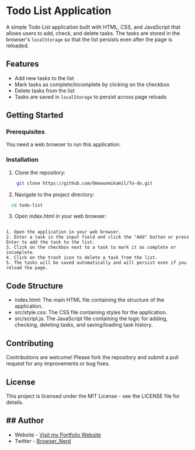 # Todo List Application

A simple Todo List application built with HTML, CSS, and JavaScript that allows users to add, check, and delete tasks. The tasks are stored in the browser's `localStorage` so that the list persists even after the page is reloaded.

## Features

- Add new tasks to the list
- Mark tasks as complete/incomplete by clicking on the checkbox
- Delete tasks from the list
- Tasks are saved in `localStorage` to persist across page reloads

## Getting Started

### Prerequisites

You need a web browser to run this application.

### Installation

1. Clone the repository:

```bash
    git clone https://github.com/Omowunmikamil/To-do.git
```

2. Navigate to the project directory:

```bash
  cd todo-list
```

3. Open index.html in your web browser:

```Usage

1. Open the application in your web browser.
2. Enter a task in the input field and click the "Add" button or press Enter to add the task to the list.
3. Click on the checkbox next to a task to mark it as complete or incomplete.
4. Click on the trash icon to delete a task from the list.
5. The tasks will be saved automatically and will persist even if you reload the page.
```

## Code Structure

- index.html: The main HTML file containing the structure of the application.
- src/style.css: The CSS file containing styles for the application.
- src/script.js: The JavaScript file containing the logic for adding, checking, deleting tasks, and saving/loading task history.

## Contributing

Contributions are welcome! Please fork the repository and submit a pull request for any improvements or bug fixes.

## License

This project is licensed under the MIT License - see the LICENSE file for details.

## ## Author

- Website - [Visit my Portfolio Website](https://omowunmikamil.tech)
- Twitter - [Browser_Nerd](https://www.twitter.com/@Browser_Nerd)
